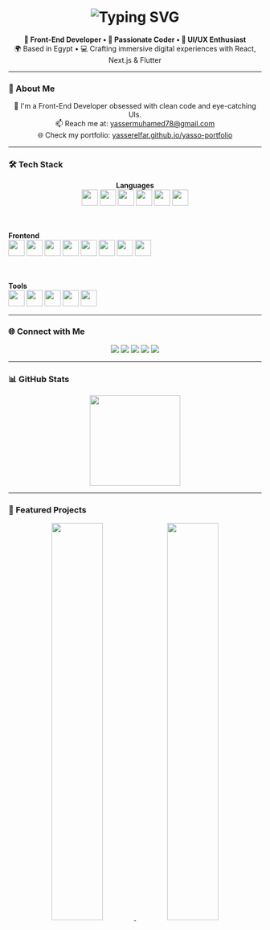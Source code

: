 <h1 align="center">
  <img src="https://readme-typing-svg.herokuapp.com?font=Fira+Code&size=38&pause=1000&color=F75C7E&center=true&vCenter=true&width=435&lines=Hey+there+👋;I'm+Yasser+Elfar!;Front-End+Dev+🔥;Web+Lover+💖" alt="Typing SVG" />
</h1>

<p align="center">
  <b>🚀 Front-End Developer • 🎯 Passionate Coder • 🎨 UI/UX Enthusiast</b><br/>
  🌍 Based in Egypt • 💻 Crafting immersive digital experiences with React, Next.js & Flutter
</p>

---

### 🚀 About Me

<p align="center">
  💼 I'm a Front-End Developer obsessed with clean code and eye-catching UIs.<br/>
  📫 Reach me at: <a href="mailto:yassermuhamed78@gmail.com">yassermuhamed78@gmail.com</a><br/>
  🌐 Check my portfolio: <a href="http://yasserelfar.github.io/yasso-portfolio">yasserelfar.github.io/yasso-portfolio</a>
</p>

---

### 🛠️ Tech Stack

<p align="center">
  <b>Languages</b><br/>
  <img src="https://raw.githubusercontent.com/danielcranney/readme-generator/main/public/icons/skills/javascript-colored.svg" width="32" height="32" />
  <img src="https://raw.githubusercontent.com/danielcranney/readme-generator/main/public/icons/skills/typescript-colored.svg" width="32" height="32" />
  <img src="https://raw.githubusercontent.com/danielcranney/readme-generator/main/public/icons/skills/csharp-colored.svg" width="32" height="32" />
  <img src="https://raw.githubusercontent.com/danielcranney/readme-generator/main/public/icons/skills/java-colored.svg" width="32" height="32" />
  <img src="https://raw.githubusercontent.com/danielcranney/readme-generator/main/public/icons/skills/python-colored.svg" width="32" height="32" />
  <img src="https://raw.githubusercontent.com/danielcranney/readme-generator/main/public/icons/skills/dart-colored.svg" width="32" height="32" />

  <br/><br/>
  <b>Frontend</b><br/>
  <img src="https://raw.githubusercontent.com/danielcranney/readme-generator/main/public/icons/skills/react-colored.svg" width="32" height="32" />
  <img src="https://raw.githubusercontent.com/danielcranney/readme-generator/main/public/icons/skills/nextjs-colored.svg" width="32" height="32" />
  <img src="https://raw.githubusercontent.com/danielcranney/readme-generator/main/public/icons/skills/angularjs-colored.svg" width="32" height="32" />
  <img src="https://raw.githubusercontent.com/danielcranney/readme-generator/main/public/icons/skills/html5-colored.svg" width="32" height="32" />
  <img src="https://raw.githubusercontent.com/danielcranney/readme-generator/main/public/icons/skills/css3-colored.svg" width="32" height="32" />
  <img src="https://raw.githubusercontent.com/danielcranney/readme-generator/main/public/icons/skills/bootstrap-colored.svg" width="32" height="32" />
  <img src="https://raw.githubusercontent.com/danielcranney/readme-generator/main/public/icons/skills/tailwindcss-colored.svg" width="32" height="32" />
  <img src="https://raw.githubusercontent.com/danielcranney/readme-generator/main/public/icons/skills/materialui-colored.svg" width="32" height="32" />

  <br/><br/>
  <b>Tools</b><br/>
  <img src="https://raw.githubusercontent.com/danielcranney/readme-generator/main/public/icons/skills/flutter-colored.svg" width="32" height="32" />
  <img src="https://raw.githubusercontent.com/danielcranney/readme-generator/main/public/icons/skills/figma-colored.svg" width="32" height="32" />
  <img src="https://raw.githubusercontent.com/danielcranney/readme-generator/main/public/icons/skills/git-colored.svg" width="32" height="32" />
  <img src="https://raw.githubusercontent.com/danielcranney/readme-generator/main/public/icons/skills/linux-colored.svg" width="32" height="32" />
  <img src="https://raw.githubusercontent.com/danielcranney/readme-generator/main/public/icons/skills/vite-colored.svg" width="32" height="32" />
</p>

---

### 🌐 Connect with Me

<p align="center">
  <a href="https://www.linkedin.com/in/yasser-muhamed-00b534234" target="_blank"><img src="https://img.shields.io/badge/LinkedIn-0077B5?style=for-the-badge&logo=linkedin" /></a>
  <a href="https://github.com/yasserelfar" target="_blank"><img src="https://img.shields.io/badge/GitHub-000?style=for-the-badge&logo=github" /></a>
  <a href="https://www.facebook.com/yassoelfar" target="_blank"><img src="https://img.shields.io/badge/Facebook-1877F2?style=for-the-badge&logo=facebook" /></a>
  <a href="https://www.instagram.com/yassoelfar" target="_blank"><img src="https://img.shields.io/badge/Instagram-E4405F?style=for-the-badge&logo=instagram" /></a>
  <a href="https://www.youtube.com/@yassoelfar" target="_blank"><img src="https://img.shields.io/badge/YouTube-FF0000?style=for-the-badge&logo=youtube" /></a>
</p>

---

### 📊 GitHub Stats

<p align="center">
  <img src="https://github-readme-stats.vercel.app/api/top-langs/?username=yasserelfar&layout=compact&theme=radical" height="180px"/>
</p>

---

### 📌 Featured Projects

<p align="center">
  <a href="https://github.com/yasserelfar/signify">
    <img width="45%" src="https://github-readme-stats.vercel.app/api/pin/?username=yasserelfar&repo=signify&theme=radical" />
  </a>
  <a href="https://github.com/yasserelfar/Astro">
    <img width="45%" src="https://github-readme-stats.vercel.app/api/pin/?username=yasserelfar&repo=Astro&theme=radical" />
  </a>
</p>

